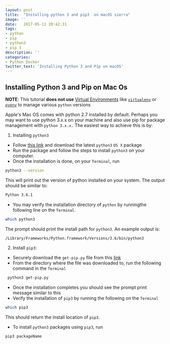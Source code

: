 ```yaml
---
layout: post
title:  "Installing python 3 and pip3  on macOS sierra"
image: ''
date:   2017-05-11 20:42:31
tags:
- python
- pip
- python3
- pip 3
description: ''
categories:
- Python Docker 
twitter_text: 'Installing Python 3 and Pip on macOS'
---
```


## Installing Python 3 and  Pip on Mac Os

**NOTE**: This tutorial **does not use** [Virtual Environments](https://packaging.python.org/installing/#creating-and-using-virtual-environments) like [`virtualenv`](https://packaging.python.org/key_projects/#virtualenv) or [`pyenv`](https://packaging.python.org/key_projects/#venv) to manage various `python` versions

Apple's Mac OS comes with python 2.7 installed by default. Perhaps you may want to use python 3.x.x on your machine and also use pip for package management with `python 3.x.x.` The easiest way to achieve this is by:

1. Installing `python3`
* Follow [this link](https://www.python.org/) and download the latest `python3` `OS X` package
 * Run the package and follow the steps to install `python3` on your computer.
* Once the installation is done, on your `Terminal`, run 

```bash
python3 --version
```
 This will print out the version of python installed on your system. The output should be similar to:

 ```bash
 Python 3.6.1
 ```

 
* You may verify the installation directory of `python` by runningthe following line on the `Terminal`.  
 
 ```bash
 which python3
 ```
The prompt should print the install path for `python3`. An example output is:

```bash
/Library/Frameworks/Python.framework/Versions/3.6/bin/python3
```
2. Install `pip3`:
* Securely download the `get-pip.py` file from this [link](https://pip.pypa.io/en/stable/installing/)
* From the directory where the file was downloaded to, run the following command in the `Terminal`

```bash
 python3 get-pip.py
``` 

* Once the installation completes you should see the prompt print message similar to this
* Verify the installation of `pip3` by running the following on the `Terminal`

```bash
which pip3
```
 This should return the install location of `pip3`.
* To install `python3` packages using `pip3`, run 

```bash
pip3 packageName
```
